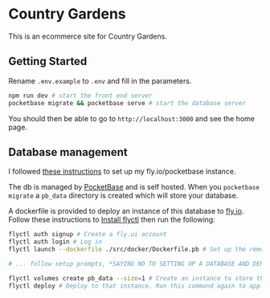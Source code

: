 # Country Gardens

This is an ecommerce site for Country Gardens.

## Getting Started

Rename `.env.example` to `.env` and fill in the parameters.

```bash
npm run dev # start the front end server
pocketbase migrate && pocketbase serve # start the database server
```

You should then be able to go to `http://localhost:3000` and see the home page.

## Database management

I followed [these instructions](https://github.com/pocketbase/pocketbase/discussions/537) to set up my fly.io/pocketbase instance.

The db is managed by [PocketBase](https://pocketbase.io/) and is self hosted. When you `pocketbase migrate` a `pb_data` directory is created which will store your database.

A dockerfile is provided to deploy an instance of this database to [fly.io](https://fly.io/). Follow these instructions to [Install flyctl](https://fly.io/docs/hands-on/install-flyctl) then run the following:

```bash
flyctl auth signup # Create a fly.ui account
flyctl auth login # Log in
flyctl launch --dockerfile ./src/docker/Dockerfile.pb # Set up the remote machine with our image

# ... follow setup prompts, *SAYING NO TO SETTING UP A DATABASE AND DEPLOYING*

flyctl volumes create pb_data --size=1 # Create an instance to store the database
flyctl deploy # Deploy to that instance. Run this command again to apply config changes
```
